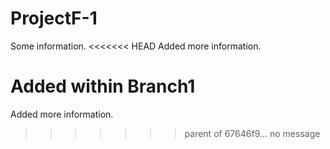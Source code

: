 # ProjectF-1
Some information.
<<<<<<< HEAD
Added more information.

Added within Branch1 
=======
Added more information.
>>>>>>> parent of 67646f9... no message
